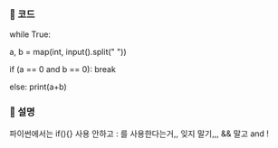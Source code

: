 ### 📌 코드

while True:

a, b = map(int, input().split(" "))

if (a == 0 and b == 0):
break

else:
print(a+b)

### 📌 설명

파이썬에서는 if(){} 사용 안하고 : 를 사용한다는거,, 잊지 말기,,,
&& 말고 and !
